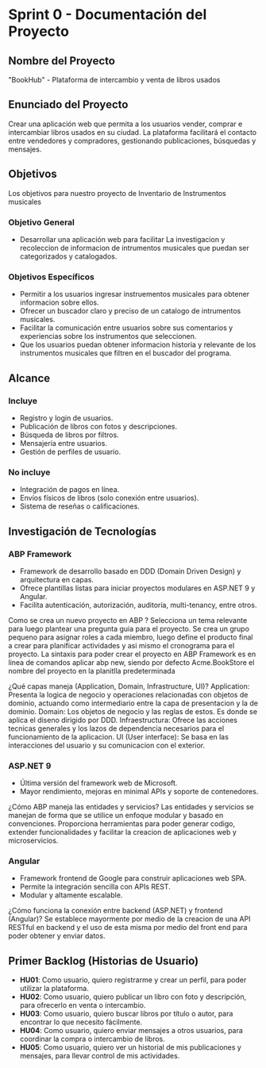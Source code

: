 # Sprint 0 - Documentación del Proyecto

## Nombre del Proyecto
"BookHub" - Plataforma de intercambio y venta de libros usados

## Enunciado del Proyecto
Crear una aplicación web que permita a los usuarios vender, comprar e intercambiar libros usados en su ciudad. La plataforma facilitará el contacto entre vendedores y compradores, gestionando publicaciones, búsquedas y mensajes.

## Objetivos

Los objetivos para nuestro proyecto de Inventario de Instrumentos musicales

### Objetivo General
- Desarrollar una aplicación web para facilitar La investigacion y recoleccion de informacion de intrumentos
musicales que puedan ser categorizados y catalogados.

### Objetivos Específicos
- Permitir a los usuarios ingresar instruementos musicales para obtener informacion sobre ellos.
- Ofrecer un buscador claro y preciso de un catalogo de intrumentos musicales.
- Facilitar la comunicación entre usuarios sobre sus comentarios y experiencias sobre los instrumentos 
que seleccionen.
- Que los usuarios puedan obtener informacion historia y relevante de los instrumentos musicales que 
filtren en el buscador del programa.

## Alcance

### Incluye
- Registro y login de usuarios.
- Publicación de libros con fotos y descripciones.
- Búsqueda de libros por filtros.
- Mensajería entre usuarios.
- Gestión de perfiles de usuario.

### No incluye
- Integración de pagos en línea.
- Envíos físicos de libros (solo conexión entre usuarios).
- Sistema de reseñas o calificaciones.

## Investigación de Tecnologías

### ABP Framework

- Framework de desarrollo basado en DDD (Domain Driven Design) y arquitectura en capas.
- Ofrece plantillas listas para iniciar proyectos modulares en ASP.NET 9 y Angular.
- Facilita autenticación, autorización, auditoría, multi-tenancy, entre otros.

Como se crea un nuevo proyecto en ABP ?
Selecciona un tema relevante para luego plantear 
una pregunta guia para el proyecto. Se crea un grupo pequeno para asignar roles a cada miembro, 
luego define el producto final a crear para planificar actividades y asi mismo el cronograma para el proyecto. 
La sintaxis para poder crear el proyecto en ABP Framework es en linea de comandos aplicar abp new, 
siendo por defecto Acme.BookStore el nombre del proyecto en la planitlla predeterminada

¿Qué capas maneja (Application, Domain, Infrastructure, UI)?
Application: Presenta la logica de negocio y operaciones relacionadas con objetos de dominio, 
actuando como intermediario entre la capa de presentacion y la de dominio.
Domain: Los objetos de negocio y las reglas de estos. Es donde se aplica el diseno dirigido por DDD.
Infraestructura: Ofrece las acciones tecnicas generales y los lazos de dependencia necesarios 
para el funcionamiento de la aplicacion.
UI (User interface): Se basa en las interacciones del usuario y su comunicacion con el exterior.


### ASP.NET 9
- Última versión del framework web de Microsoft.
- Mayor rendimiento, mejoras en minimal APIs y soporte de contenedores.

¿Cómo ABP maneja las entidades y servicios?
Las entidades y servicios se manejan de forma que se 
utilice un enfoque modular y basado en convenciones. 
Proporciona herramientas para poder generar codigo, 
extender funcionalidades y facilitar la creacion de aplicaciones web y microservicios.

### Angular
- Framework frontend de Google para construir aplicaciones web SPA.
- Permite la integración sencilla con APIs REST.
- Modular y altamente escalable.

¿Cómo funciona la conexión entre backend (ASP.NET) y frontend (Angular)?
Se establece mayormente por medio de 
la creacion de una API RESTful en backend y el uso de esta 
misma por medio del front end para poder obtener y enviar datos.

## Primer Backlog (Historias de Usuario)

- **HU01**: Como usuario, quiero registrarme y crear un perfil, para poder utilizar la plataforma.
- **HU02**: Como usuario, quiero publicar un libro con foto y descripción, para ofrecerlo en venta o intercambio.
- **HU03**: Como usuario, quiero buscar libros por título o autor, para encontrar lo que necesito fácilmente.
- **HU04**: Como usuario, quiero enviar mensajes a otros usuarios, para coordinar la compra o intercambio de libros.
- **HU05**: Como usuario, quiero ver un historial de mis publicaciones y mensajes, para llevar control de mis actividades.